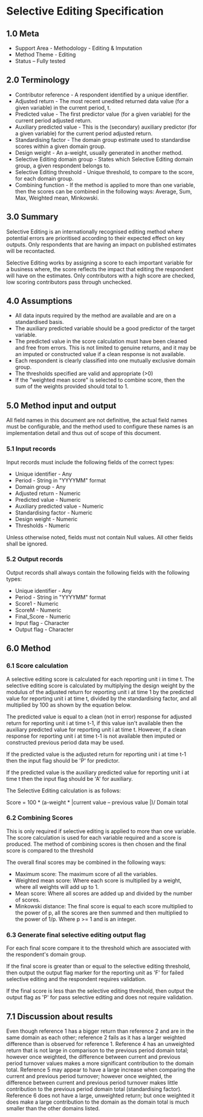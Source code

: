 # Selective Editing Specification

## 1.0 Meta

* Support Area - Methodology - Editing & Imputation
* Method Theme - Editing
* Status – Fully tested

## 2.0 Terminology

* Contributor reference - A respondent identified by a unique
  identifier.
* Adjusted return - The most recent unedited returned data
  value (for a given variable) in the current period, t.
* Predicted value - The first predictor value (for a given
  variable) for the current period adjusted return.
* Auxiliary predicted value - This is the (secondary)
  auxiliary predictor (for a given variable) for the current
  period adjusted return.
* Standardising factor - The domain group estimate used to
  standardise scores within a given domain group.
* Design weight - An a-weight, usually generated in another
  method.
* Selective Editing domain group - States which Selective
  Editing domain group, a given respondent belongs to.
* Selective Editing threshold - Unique threshold, to compare
  to the score, for each domain group.
* Combining function - If the method is applied to more than
  one variable, then the scores can be combined in the
  following ways: Average, Sum, Max, Weighted mean, Minkowski.

## 3.0 Summary

Selective Editing is an internationally recognised editing method
where potential errors are prioritised according to their expected
effect on key outputs. Only respondents that are having an impact
on published estimates will be recontacted.

Selective Editing works by assigning a score to each important
variable for a business where, the score reflects the impact that
editing the respondent will have on the estimates. Only contributors
with a high score are checked, low scoring contributors pass
through unchecked.

## 4.0 Assumptions

* All data inputs required by the method are available and are on a
  standardised basis.
* The auxiliary predicted variable should be a good predictor of the
  target variable.
* The predicted value in the score calculation must have been cleaned
  and free from errors. This is not limited to genuine returns, and
  it may be an imputed or constructed value if a clean response is
  not available.
* Each respondent is clearly classified into one mutually exclusive
  domain group.
* The thresholds specified are valid and appropriate (>0)
* If the "weighted mean score" is selected to combine score, then the
  sum of the weights provided should total to 1.
  
## 5.0 Method input and output

All field names in this document are not definitive, the actual field
names must be configurable, and the method used to configure these
names is an implementation detail and thus out of scope of this document.

### 5.1 Input records

Input records must include the following fields of the correct types:

* Unique identifier - Any
* Period - String in "YYYYMM" format
* Domain group - Any
* Adjusted return - Numeric
* Predicted value - Numeric
* Auxiliary predicted value - Numeric
* Standardising factor - Numeric
* Design weight - Numeric
* Thresholds - Numeric

Unless otherwise noted, fields must not contain Null values. All other
fields shall be ignored.

### 5.2 Output records

Output records shall always contain the following fields with the
following types:

* Unique identifier - Any
* Period - String in "YYYYMM" format
* Score1 - Numeric
* ScoreM - Numeric
* Final_Score - Numeric
* Input flag - Character
* Output flag - Character

## 6.0 Method

### 6.1 Score calculation

A selective editing score is calculated for each reporting unit i in
time t. The selective editing score is calculated by multiplying the
design weight by the modulus of the adjusted return for reporting unit
i at time 1 by the predicted value for reporting unit i at time t,
divided by the standardising factor, and all multiplied by 100 as shown
by the equation below.

The predicted value is equal to a clean (not in error) response for
adjusted return for reporting unit i at time t-1, if this value isn't
available then the auxiliary predicted value for reporting unit i at
time t. However, if a clean response for reporting unit i at time t-1
is not available then imputed or constructed previous period data may
be used.

If the predicted value is the adjusted return for reporting unit i at
time t-1 then the input flag should be 'P' for predictor.

If the predicted value is the auxiliary predicted value for reporting
unit i at time t then the input flag should be 'A' for auxiliary.

The Selective Editing calculation is as follows:

Score = 100 * (a-weight * |current value – previous value |)/ Domain total

### 6.2 Combining Scores

This is only required if selective editing is applied to more than one
variable. The score calculation is used for each variable required and
a score is produced. The method of combining scores is then chosen and
the final score is compared to the threshold

The overall final scores may be combined in the following ways:

* Maximum score: The maximum score of all the variables.
* Weighted mean score: Where each score is multiplied by a weight, where
  all weights will add up to 1.
* Mean score: Where all scores are added up and divided by the number of
  scores.
* Minkowski distance: The final score is equal to each score multiplied to
 the power of p, all the scores are then summed and then multiplied to the
 power of 1/p. Where p >= 1 and is an integer.
  
### 6.3 Generate final selective editing output flag

For each final score compare it to the threshold which are associated with
the respondent's domain group.

If the final score is greater than or equal to the selective editing
threshold, then output the output flag marker for the reporting unit as 'F'
for failed selective editing and the respondent requires validation.

If the final score is less than the selective editing threshold, then output
the output flag as 'P' for pass selective editing and does not require
validation.

## 7.1 Discussion about results

Even though reference 1 has a bigger return than reference 2 and are in
the same domain as each other; reference 2 fails as it has a larger
weighted difference than is observed for reference 1.
Reference 4 has an unweighted return that is not large in comparison
to the previous period domain total; however once weighted, the
difference between current and previous period turnover values makes
a more significant contribution to the domain total.
Reference 5 may appear to have a large increase when comparing the
current and previous period turnover; however once weighted, the
difference between current and previous period turnover makes little
contribution to the previous period domain total (standardising factor).
Reference 6 does not have a large, unweighted return; but once weighted it does make a large contribution to the domain as the domain total is much smaller than the other domains listed.
